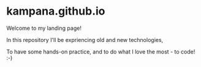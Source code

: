 # kampana.github.io
Welcome to my landing page!


In this repository I'll be expriencing old and new technologies, 

To have some hands-on practice, and to do what I love the most - to code! :-)
